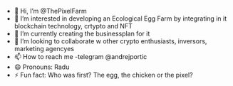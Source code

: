 - 👋 Hi, I’m @ThePixelFarm
- 👀 I’m interested in developing an Ecological Egg Farm by integrating in it blockchain technology, crtypto and NFT
- 🌱 I’m currently creating the businessplan for it
- 💞️ I’m looking to collaborate w other crypto enthusiasts, inversors, marketing agencyes
- 📫 How to reach me -telegram @andrejportic
- 😄 Pronouns: Radu
- ⚡ Fun fact: Who was first? The egg, the chicken or the pixel?

<!---
ThePixelFarm/ThePixelFarm is a ✨ special ✨ repository because its `README.md` (this file) appears on your GitHub profile.
You can click the Preview link to take a look at your changes.
--->
